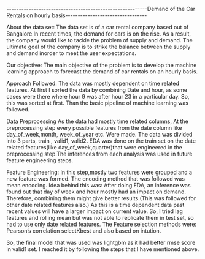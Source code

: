 

---------------------------------------------------------Demand of the Car Rentals on hourly basis---------------------------------

About the data set:
 The data set is of a car rental company based out of Bangalore.In recent times, the demand for cars is on the rise. As a result, the company would like to tackle the problem of supply and demand. The ultimate goal of the company is to strike the balance between the supply and demand inorder to meet the user expectations. 

Our objective:
The main objective of the problem is to develop the machine learning approach to forecast the demand of car rentals on an hourly basis.

Approach Followed:
The data was mostly dependent on time related features. At first I sorted the data by combining 
Date and hour, as some cases were there where hour 9 was after hour 23 in a particular day. So, this was sorted at first. Than the basic pipeline of machine learning was followed.  

Data Preprocessing
As the data had mostly time related columns, At the preprocessing step every possible features from the date column like day_of_week,month, week_of_year etc. Were made.
The data was divided into 3 parts, train , valid1, valid2. 
EDA was done on the train set on the date related features(like day_of_week,quarter)that were engineered in the preprocessing step.The inferences from each analysis was used in future feature engineering steps.

Feature Engineering:
In this step,mostly two features were grouped and a new feature was formed. The encoding method that was followed was mean encoding.
Idea behind this was: After doing EDA, an inference was found out that day of week and hour mostly had an impact on demand. Therefore, combining them might give better results.(This was followed for other date related features also.)
As this is a time dependent data past recent values will have a larger impact on current value. So, I tried lag features and rolling mean but was not able to replicate them in test set, so had to use only date related features.
The Feature selection methods were: Pearson’s correlation selectKbest and also based on intution.

So, the final model that was used was lightgbm as it had better rmse score in valid1 set. I reached it by following the steps that I have mentioned above.




   
